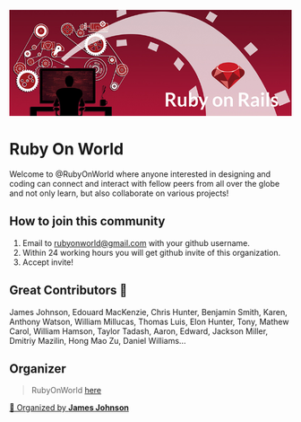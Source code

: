 ![RubyCommunity](https://github.com/RubyOnWorld/.github/blob/main/profile/RubyOnRails.jpg)

# **Ruby On World**

Welcome to @RubyOnWorld where anyone interested in designing and coding can connect and interact with fellow peers from all over the globe and not only learn, but also collaborate on various projects!

## How to join this community
1. Email to rubyonworld@gmail.com with your github username.
2. Within 24 working hours you will get github invite of this organization.
3. Accept invite!

## Great Contributors 💖
James Johnson, Edouard MacKenzie, Chris Hunter, Benjamin Smith, Karen, Anthony Watson, William Millucas, Thomas Luis, Elon Hunter, Tony, Mathew Carol, William Hamson, Taylor Tadash, Aaron, Edward, Jackson Miller, Dmitriy Mazilin, Hong Mao Zu, Daniel Williams...

## Organizer

> RubyOnWorld [here](https://github.com/RubyOnWorld)   

<a href="https://github.com/xmas7">👋 Organized by <strong>James Johnson</strong> </a>
